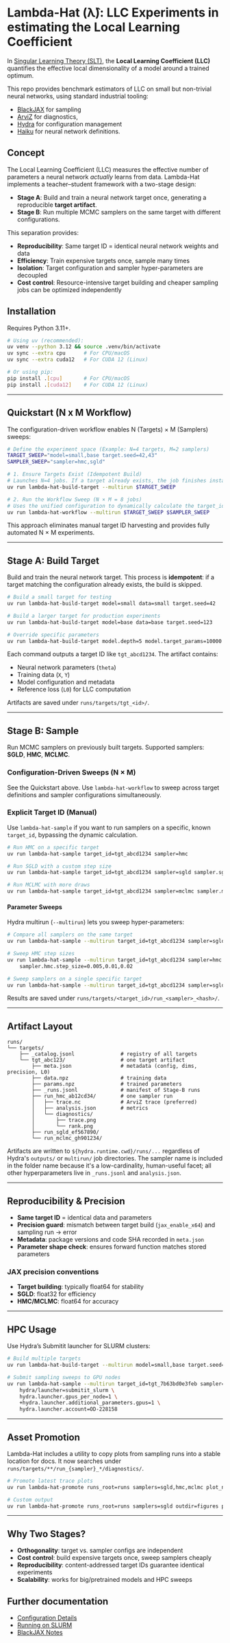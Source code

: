 # Lambda-Hat (λ̂): LLC Experiments in estimating the Local Learning Coefficient

In [Singular Learning Theory (SLT)](https://singularlearningtheory.com), the **Local Learning Coefficient (LLC)** quantifies the effective local dimensionality of a model around a trained optimum.

This repo provides benchmark estimators of LLC on small but non-trivial neural networks, using standard industrial tooling:

* [BlackJAX](https://github.com/blackjax-devs/blackjax/tree/1.2.5) for sampling
* [ArviZ](https://python.arviz.org/) for diagnostics,
* [Hydra](https://hydra.cc/) for configuration management
* [Haiku](https://github.com/haiku/haiku) for neural network definitions.


## Concept

The Local Learning Coefficient (LLC) measures the effective number of parameters a neural network *actually* learns from data. Lambda-Hat implements a teacher–student framework with a two-stage design:

* **Stage A**: Build and train a neural network target once, generating a reproducible **target artifact**.
* **Stage B**: Run multiple MCMC samplers on the same target with different configurations.

This separation provides:

* **Reproducibility**: Same target ID = identical neural network weights and data
* **Efficiency**: Train expensive targets once, sample many times
* **Isolation**: Target configuration and sampler hyper-parameters are decoupled
* **Cost control**: Resource-intensive target building and cheaper sampling jobs can be optimized independently


## Installation

Requires Python 3.11+.

```bash
# Using uv (recommended):
uv venv --python 3.12 && source .venv/bin/activate
uv sync --extra cpu      # For CPU/macOS
uv sync --extra cuda12   # For CUDA 12 (Linux)

# Or using pip:
pip install .[cpu]       # For CPU/macOS
pip install .[cuda12]    # For CUDA 12 (Linux)
```

---

## Quickstart (N x M Workflow)

The configuration-driven workflow enables  N (Targets) × M (Samplers) sweeps:

```bash
# Define the experiment space (Example: N=4 targets, M=2 samplers)
TARGET_SWEEP="model=small,base target.seed=42,43"
SAMPLER_SWEEP="sampler=hmc,sgld"

# 1. Ensure Targets Exist (Idempotent Build)
# Launches N=4 jobs. If a target already exists, the job finishes instantly.
uv run lambda-hat-build-target --multirun $TARGET_SWEEP

# 2. Run the Workflow Sweep (N × M = 8 jobs)
# Uses the unified configuration to dynamically calculate the target_id for each run.
uv run lambda-hat-workflow --multirun $TARGET_SWEEP $SAMPLER_SWEEP
```

This approach eliminates manual target ID harvesting and provides fully automated N × M experiments.

---

## Stage A: Build Target

Build and train the neural network target. This process is **idempotent**: if a target matching the configuration already exists, the build is skipped.

```bash
# Build a small target for testing
uv run lambda-hat-build-target model=small data=small target.seed=42

# Build a larger target for production experiments
uv run lambda-hat-build-target model=base data=base target.seed=123

# Override specific parameters
uv run lambda-hat-build-target model.depth=5 model.target_params=10000 data.n_data=5000
```

Each command outputs a target ID like `tgt_abcd1234`. The artifact contains:

* Neural network parameters (`theta`)
* Training data (`X`, `Y`)
* Model configuration and metadata
* Reference loss (`L0`) for LLC computation

Artifacts are saved under `runs/targets/tgt_<id>/`.

---

## Stage B: Sample

Run MCMC samplers on previously built targets. Supported samplers: **SGLD**, **HMC**, **MCLMC**.

### Configuration-Driven Sweeps (N × M)

See the Quickstart above. Use `lambda-hat-workflow` to sweep across target definitions and sampler configurations simultaneously.

### Explicit Target ID (Manual)

Use `lambda-hat-sample` if you want to run samplers on a specific, known `target_id`, bypassing the dynamic calculation.

```bash
# Run HMC on a specific target
uv run lambda-hat-sample target_id=tgt_abcd1234 sampler=hmc

# Run SGLD with a custom step size
uv run lambda-hat-sample target_id=tgt_abcd1234 sampler=sgld sampler.sgld.step_size=1e-5

# Run MCLMC with more draws
uv run lambda-hat-sample target_id=tgt_abcd1234 sampler=mclmc sampler.mclmc.draws=5000
```

#### Parameter Sweeps

Hydra multirun (`--multirun`) lets you sweep hyper-parameters:

```bash
# Compare all samplers on the same target
uv run lambda-hat-sample --multirun target_id=tgt_abcd1234 sampler=sgld,hmc,mclmc

# Sweep HMC step sizes
uv run lambda-hat-sample --multirun target_id=tgt_abcd1234 sampler=hmc \
    sampler.hmc.step_size=0.005,0.01,0.02

# Sweep samplers on a single specific target
uv run lambda-hat-sample --multirun target_id=tgt_abcd1234 sampler=sgld,hmc,mclmc
```

Results are saved under `runs/targets/<target_id>/run_<sampler>_<hash>/`.

---

## Artifact Layout

```
runs/
└── targets/
    ├── _catalog.jsonl               # registry of all targets
    └── tgt_abc123/                  # one target artifact
        ├── meta.json                # metadata (config, dims, precision, L0)
        ├── data.npz                 # training data
        ├── params.npz               # trained parameters
        ├── _runs.jsonl              # manifest of Stage-B runs
        ├── run_hmc_ab12cd34/        # one sampler run
        │   ├── trace.nc             # ArviZ trace (preferred)
        │   ├── analysis.json        # metrics
        │   └── diagnostics/
        │       ├── trace.png
        │       └── rank.png
        ├── run_sgld_ef567890/
        └── run_mclmc_gh901234/
```

Artifacts are written to `${hydra.runtime.cwd}/runs/...` regardless of Hydra's `outputs/` or `multirun/` job directories. The sampler name is included in the folder name because it's a low-cardinality, human-useful facet; all other hyperparameters live in `_runs.jsonl` and `analysis.json`.

---

## Reproducibility & Precision

* **Same target ID** = identical data and parameters
* **Precision guard**: mismatch between target build (`jax_enable_x64`) and sampling run → error
* **Metadata**: package versions and code SHA recorded in `meta.json`
* **Parameter shape check**: ensures forward function matches stored parameters

### JAX precision conventions

* **Target building**: typically float64 for stability
* **SGLD**: float32 for efficiency
* **HMC/MCLMC**: float64 for accuracy

---

## HPC Usage

Use Hydra’s Submitit launcher for SLURM clusters:

```bash
# Build multiple targets
uv run lambda-hat-build-target --multirun model=small,base target.seed=42,123

# Submit sampling sweeps to GPU nodes
uv run lambda-hat-sample --multirun target_id=tgt_7b63bd0e3feb sampler=sgld,hmc,mclmc \
    hydra/launcher=submitit_slurm \
    hydra.launcher.gpus_per_node=1 \
    +hydra.launcher.additional_parameters.gpus=1 \
    hydra.launcher.account=OD-228158
```

---

## Asset Promotion

Lambda-Hat includes a utility to copy plots from sampling runs into a stable location for docs. It now searches under `runs/targets/**/run_{sampler}_*/diagnostics/`.

```bash
# Promote latest trace plots
uv run lambda-hat-promote runs_root=runs samplers=sgld,hmc,mclmc plot_name=trace.png

# Custom output
uv run lambda-hat-promote runs_root=runs samplers=sgld outdir=figures plot_name=running_llc.png
```

---

## Why Two Stages?

* **Orthogonality**: target vs. sampler configs are independent
* **Cost control**: build expensive targets once, sweep samplers cheaply
* **Reproducibility**: content-addressed target IDs guarantee identical experiments
* **Scalability**: works for big/pretrained models and HPC sweeps

## Further documentation

- [Configuration Details](./docs/configuration.md)
- [Running on SLURM](./docs/parallelism.md)
- [BlackJAX Notes](./docs/blackjax.md)